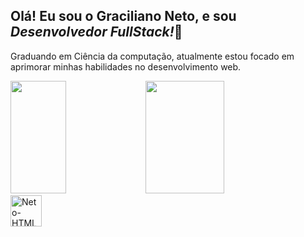 ## Olá! Eu sou o Graciliano Neto, e sou <i>Desenvolvedor FullStack!</i>👋

Graduando em Ciência da computação, atualmente estou focado em aprimorar minhas habilidades no desenvolvimento web.

<div>
  <a>
  <img height="180cm" width="42%" src="https://github-readme-stats.vercel.app/api?username=gracilianoneto&show_icons=true&theme=dark"/>
  <img height="180cm" width="50%"  src="https://github-readme-stats.vercel.app/api/top-langs/?username=gracilianoneto&layout=compact&langs_count16&theme=dark"/>
</div>

<div>
  <img align="center" alt="Neto-HTML" height="50" width="50" src="https://cdn.jsdelivr.net/gh/devicons/devicon@latest/icons/html5/html5-original-wordmark.svg" />
          
</div>
          
